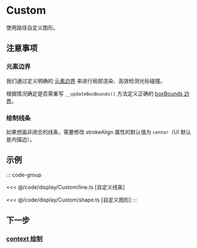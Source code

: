 # Custom

使用路径自定义图形。

## 注意事项

### 元素边界

我们通过定义明确的 [元素边界](/guide/basic/bounds.md) 来进行局部渲染、高效检测光标碰撞。

根据情况确定是否需重写 `__updateBoxBounds()` 方法定义正确的 [boxBounds 边界](/reference/property/bounds.md#boxbounds-iboundsdata)。

### 绘制线条

如果想画非闭合的线条，需要修改 strokeAlign 属性的默认值为 `center`（UI 默认是内描边）。

## 示例

::: code-group

<<< @/code/display/Custom/line.ts [自定义线条]

<<< @/code/display/Custom/shape.ts [自定义图形]
:::

## 下一步

### [context 绘制](/reference/display/custom/context.md)
